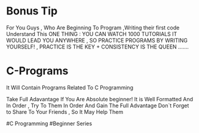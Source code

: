 # Bonus Tip

For You Guys , Who Are Beginning To Program ,Writing their first code 
Understand This ONE THING : YOU CAN WATCH 1000 TUTORIALS IT WOULD LEAD YOU ANYWHERE , SO PRACTICE PROGRAMS BY WRITING YOURSELF! ,  PRACTICE IS THE KEY + CONSISTENCY IS THE QUEEN .......


# C-Programs
It Will Contain Programs Related To C Programming 

Take Full Adavantage If You Are Absolute beginner! It is Well Formatted And In Order , Try To Them In Order And Gain The Full Advantage
Don`t Forget to Share To Your Friends , So It May Help Them 

#C Programming #Beginner Series 
